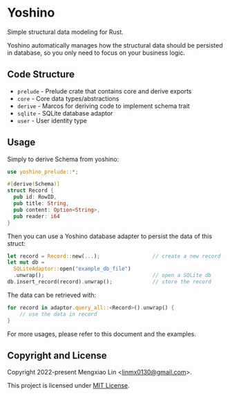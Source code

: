 Yoshino
===
Simple structural data modeling for Rust.

Yoshino automatically manages how the structural data should be persisted in 
database, so you only need to focus on your business logic.

## Code Structure
* `prelude` - Prelude crate that contains core and derive exports
* `core` - Core data types/abstractions
* `derive` - Marcos for deriving code to implement schema trait
* `sqlite` - SQLite database adaptor
* `user` - User identity type

## Usage
Simply to derive Schema from yoshino:
```rust
use yoshino_prelude::*;

#[derive(Schema)]
struct Record {
  pub id: RowID,
  pub title: String,
  pub content: Option<String>,
  pub reader: i64
}
```

Then you can use a Yoshino database adapter to persist the data of this struct:
```rust
let record = Record::new(...);                 // create a new record
let mut db = 
  SQLiteAdaptor::open("example_db_file")
  .unwrap();                                   // open a SQLite db 
db.insert_record(record).unwrap();             // store the record
```

The data can be retrieved with:
```rust
for record in adaptor.query_all::<Record>().unwrap() {
    // use the data in record
}
```

For more usages, please refer to this document and the examples.

## Copyright and License
Copyright 2022-present Mengxiao Lin <<linmx0130@gmail.com>>.

This project is licensed under [MIT License](LICENSE).